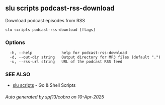 ## slu scripts podcast-rss-download

Download podcast episodes from RSS

```
slu scripts podcast-rss-download [flags]
```

### Options

```
  -h, --help             help for podcast-rss-download
  -d, --out-dir string   Output directory for MP3 files (default ".")
  -u, --rss-url string   URL of the podcast RSS feed
```

### SEE ALSO

* [slu scripts](slu_scripts.md)	 - Go & Shell Scripts

###### Auto generated by spf13/cobra on 10-Apr-2025
